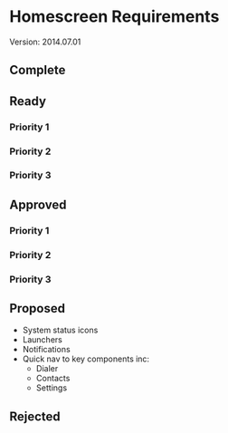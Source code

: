 # Homescreen Requirements

Version: 2014.07.01

## Complete

## Ready
### Priority 1

### Priority 2

### Priority 3


## Approved
### Priority 1

### Priority 2

### Priority 3


## Proposed
* System status icons
* Launchers
* Notifications
* Quick nav to key components inc:
    * Dialer
    * Contacts
    * Settings

## Rejected



